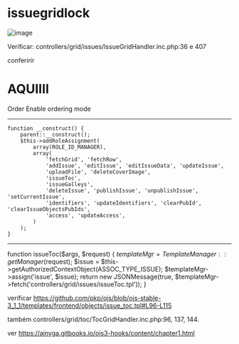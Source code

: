 # issuegridlock

![image](https://user-images.githubusercontent.com/114300053/222162102-8e69a57e-8dc2-47e7-b895-dd700140c526.png)



Verificar: controllers/grid/issues/IssueGridHandler.inc.php:36 e 407




conferirir

<h1>AQUIIII</h1>
Order 
Enable ordering mode



<a href="#" id="component-grid-toc-tocgrid-category-1-row-1-moveItem-button-63ff4872d9272" title="Mover item" class="pkp_controllers_linkAction pkp_linkaction_moveItem pkp_linkaction_icon_order_items" style=""></a>

<a href="#" id="component-grid-toc-tocgrid-category-1-row-22-moveItem-button-63ff4872d3df3" title="Mover item" class="pkp_controllers_linkAction pkp_linkaction_moveItem pkp_linkaction_icon_order_items" style=""></a>

<a href="#" id="component-grid-toc-tocgrid-category-5-row-5-moveItem-button-63ff4872d9eec" title="Mover item" class="pkp_controllers_linkAction pkp_linkaction_moveItem pkp_linkaction_icon_order_items" style=""></a>
*************************************************************

	function __construct() {
		parent::__construct();
		$this->addRoleAssignment(
			array(ROLE_ID_MANAGER),
			array(
				'fetchGrid', 'fetchRow',
				'addIssue', 'editIssue', 'editIssueData', 'updateIssue',
				'uploadFile', 'deleteCoverImage',
				'issueToc',
				'issueGalleys',
				'deleteIssue', 'publishIssue', 'unpublishIssue', 'setCurrentIssue',
				'identifiers', 'updateIdentifiers', 'clearPubId', 'clearIssueObjectsPubIds',
				'access', 'updateAccess',
			)
		);
	}


************************************

function issueToc($args, $request) {
		$templateMgr = TemplateManager::getManager($request);
		$issue = $this->getAuthorizedContextObject(ASSOC_TYPE_ISSUE);
		$templateMgr->assign('issue', $issue);
		return new JSONMessage(true, $templateMgr->fetch('controllers/grid/issues/issueToc.tpl'));
	}



verificar https://github.com/pkp/ojs/blob/ojs-stable-3_1_1/templates/frontend/objects/issue_toc.tpl#L96-L115


também controllers/grid/toc/TocGridHandler.inc.php:96, 137, 144.

ver https://ajnyga.gitbooks.io/ojs3-hooks/content/chapter1.html
